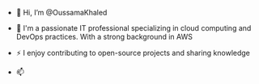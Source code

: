 - 👋 Hi, I’m @OussamaKhaled
- 🚀 I'm a passionate IT professional specializing
     in cloud computing and DevOps practices.
     With a strong background in AWS
- ⚡ I enjoy contributing to open-source projects and sharing knowledge
  
- 📫  
  




<!---
OussamaKhaled/OussamaKhaled is a ✨ special ✨ repository because its `README.md` (this file) appears on your GitHub profile.
You can click the Preview link to take a look at your changes.
--->
